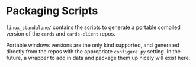 # Packaging Scripts

`linux_standalone/` contains the scripts to generate a portable compiled
version of the `cards` and `cards-client` repos.

Portable windows versions are the only kind supported, and generated directly
from the repos with the appropriate `configure.py` setting. In the future, a
wrapper to add in data and package them up nicely will exist here.
